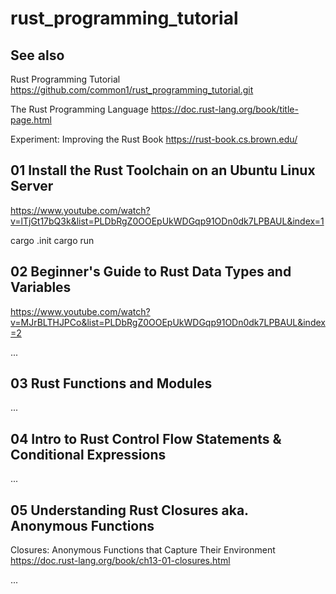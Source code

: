 # rust_programming_tutorial

## See also

Rust Programming Tutorial
https://github.com/common1/rust_programming_tutorial.git

The Rust Programming Language
https://doc.rust-lang.org/book/title-page.html

Experiment: Improving the Rust Book
https://rust-book.cs.brown.edu/

## 01 Install the Rust Toolchain on an Ubuntu Linux Server
https://www.youtube.com/watch?v=lTjGt17bQ3k&list=PLDbRgZ0OOEpUkWDGqp91ODn0dk7LPBAUL&index=1

cargo .init
cargo run

## 02 Beginner's Guide to Rust Data Types and Variables
https://www.youtube.com/watch?v=MJrBLTHJPCo&list=PLDbRgZ0OOEpUkWDGqp91ODn0dk7LPBAUL&index=2

...

## 03 Rust Functions and Modules

...

## 04 Intro to Rust Control Flow Statements & Conditional Expressions

...

## 05 Understanding Rust Closures aka. Anonymous Functions

Closures: Anonymous Functions that Capture Their Environment
https://doc.rust-lang.org/book/ch13-01-closures.html

...

